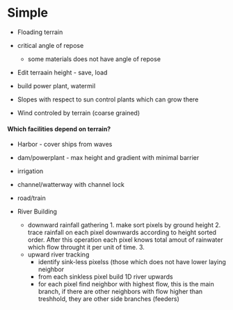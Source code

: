 
# Simple

- Floading terrain
- critical angle of repose
  - some materials does not have angle of repose
- Edit terraain height - save, load


- build power plant, watermil
- Slopes with respect to sun control plants which can grow there
- Wind controled by terrain (coarse grained)



#### Which facilities depend on terrain?
- Harbor - cover ships from waves
- dam/powerplant - max height and gradient with minimal barrier
- irrigation
- channel/watterway with channel lock
- road/train

- River Building
	- downward rainfall gathering
    		1. make sort pixels by ground height
    		2. trace rainfall on each pixel downwards according to height sorted order. After this operation each pixel knows total amout of rainwater which flow throught it per unit of time.
    		3. 
	- upward river tracking 
		-  identify sink-less pixelss (those which does not have lower laying neighbor
		- from each sinkless pixel build 1D river upwards
		- for each pixel find neighbor with highest flow, this is the main branch, if there are other neighbors with flow higher than treshhold, they are other side branches (feeders)